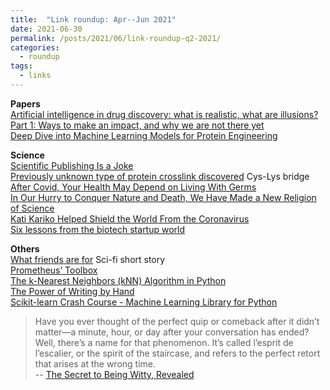 ```yaml
---
title:  "Link roundup: Apr--Jun 2021"
date: 2021-06-30
permalink: /posts/2021/06/link-roundup-q2-2021/
categories: 
  - roundup
tags:
  - links
---
```


**Papers**  
[Artificial intelligence in drug discovery: what is realistic, what are illusions? Part 1: Ways to make an impact, and why we are not there yet](https://www.sciencedirect.com/science/article/pii/S1359644620305274)  
[Deep Dive into Machine Learning Models for Protein Engineering](https://pubs.acs.org/doi/10.1021/acs.jcim.0c00073)  
  
**Science**   
[Scientific Publishing Is a Joke](https://www.theatlantic.com/science/archive/2021/05/xkcd-science-paper-meme-nails-academic-publishing/618810/)  
[Previously unknown type of protein crosslink discovered](https://www.nature.com/articles/d41586-021-01135-3) Cys-Lys bridge  
[After Covid, Your Health May Depend on Living With Germs](https://www.nytimes.com/2021/04/23/opinion/covid-germs-health.html)  
[In Our Hurry to Conquer Nature and Death, We Have Made a New Religion of Science](https://www.counterpunch.org/2021/04/22/in-our-hurry-to-conquer-nature-and-death-we-have-made-a-new-religion-of-science/)  
[Kati Kariko Helped Shield the World From the Coronavirus](https://www.nytimes.com/2021/04/08/health/coronavirus-mrna-kariko.html)  
[Six lessons from the biotech startup world](http://wavefunction.fieldofscience.com/2021/04/six-lessons-from-biotech-startup-world.html)  
   
<!-- **Others**  -->
**Others**   
[What friends are for](https://www.nature.com/articles/d41586-021-01176-8) Sci-fi short story  
[Prometheus’ Toolbox](https://www.laphamsquarterly.org/technology/prometheus-toolbox)  
[The k-Nearest Neighbors (kNN) Algorithm in Python](https://realpython.com/knn-python/)  
[The Power of Writing by Hand](https://www.artofmanliness.com/articles/benefits-writing-by-hand/)  
[Scikit-learn Crash Course - Machine Learning Library for Python](https://www.youtube.com/watch?v=0B5eIE_1vpU)  
<!--https://sklearn.org/tutorial/basic/tutorial.html 
-->
>Have you ever thought of the perfect quip or comeback after it didn’t matter—a minute, hour, or day after your conversation has ended?  
Well, there’s a name for that phenomenon. It’s called l’esprit de l’escalier, or the spirit of the staircase, and refers to the perfect retort that arises at the wrong time.  
-- [The Secret to Being Witty, Revealed](https://getpocket.com/explore/item/the-secret-to-being-witty-revealed)   
